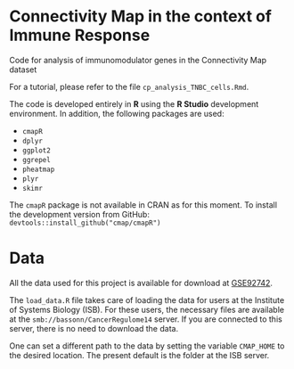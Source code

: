 # Connectivity Map in the context of Immune Response

Code for analysis of immunomodulator genes in the Connectivity Map dataset

For a tutorial, please refer to the file ```cp_analysis_TNBC_cells.Rmd```. 

The code is developed entirely in **R** using the **R Studio** development environment. In addition, the following packages are used:
- ```cmapR```
- ```dplyr```
- ```ggplot2```
- ```ggrepel```
- ```pheatmap```
- ```plyr```
- ```skimr```

The ```cmapR``` package is not available in CRAN as for this moment. To install the development version from GitHub:
```devtools::install_github("cmap/cmapR")```

# Data
All the data used for this project is available for download at [GSE92742](https://www.ncbi.nlm.nih.gov/geo/query/acc.cgi?acc=GSE92742). 

The ```load_data.R``` file takes care of loading the data for users at the Institute of Systems Biology (ISB). For these users, the necessary files are available at the ```smb://bassonn/CancerRegulome14``` server. If you are connected to this server, there is no need to download the data.

One can set a different path to the data by setting the variable ```CMAP_HOME``` to the desired location. The present default is the folder at the ISB server.
